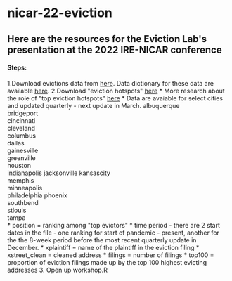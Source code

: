 # nicar-22-eviction


## Here are the resources for the Eviction Lab's presentation at the 2022 IRE-NICAR conference 

#### Steps: 
1.Download evictions data from [here](https://evictionlab.org/eviction-tracking/get-the-data/). Data dictionary for these data are available [here](https://eviction-lab-data-downloads.s3.amazonaws.com/ets/data_dictionary_weekly_monthly.xlsx).
2.Download "eviction hotspots" [here](https://eviction-lab-data-downloads.s3.amazonaws.com/ets/hotspots_reports.zip)
       * More research about the role of "top eviction hotspots" [here](https://evictionlab.org/top-evicting-landlords-drive-us-eviction-crisis/)
       * Data are avaiable for select cities and updated quarterly - next update in March.
                                albuquerque  
                                bridgeport   
                                cincinnati   
                                cleveland    
                                columbus     
                                dallas   
                                gainesville  
                                greenville  
                                houston      
                                indianapolis 
                                jacksonville 
                                kansascity   
                                memphis      
                                minneapolis  
                                philadelphia 
                                phoenix      
                                southbend    
                                stlouis      
                                tampa     
          *  position = ranking among "top evictors"
          *  time period - there are 2 start dates in the file - one ranking for start of pandemic - present, another for the the 8-week period before the most recent quarterly update in December. 
          *  xplaintiff = name of the plaintiff in the eviction filing
          *  xstreet_clean = cleaned address 
          *  filings = number of filings 
          *  top100 = proportion of eviction filings made up by the top 100 highest evicting addresses
3. Open up workshop.R
